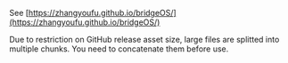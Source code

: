 See [https://zhangyoufu.github.io/bridgeOS/](https://zhangyoufu.github.io/bridgeOS/)

Due to restriction on GitHub release asset size, large files are splitted into multiple chunks. You need to concatenate them before use.
